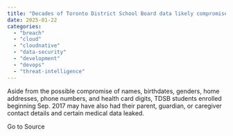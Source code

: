 ```yaml
---
title: "Decades of Toronto District School Board data likely compromised in PowerSchool hack fallout"
date: 2025-01-22
categories: 
  - "breach"
  - "cloud"
  - "cloudnative"
  - "data-security"
  - "development"
  - "devops"
  - "threat-intelligence"
---
```


Aside from the possible compromise of names, birthdates, genders, home addresses, phone numbers, and health card digits, TDSB students enrolled beginning Sep. 2017 may have also had their parent, guardian, or caregiver contact details and certain medical data leaked.

Go to Source
